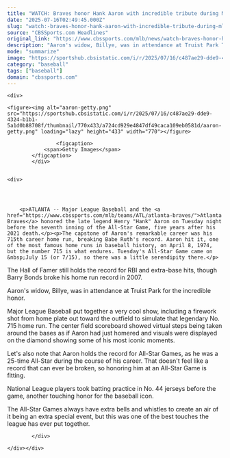 ```yaml
---
title: "WATCH: Braves honor Hank Aaron with incredible tribute during MLB All-Star Game"
date: "2025-07-16T02:49:45.000Z"
slug: "watch:-braves-honor-hank-aaron-with-incredible-tribute-during-mlb-all-star-game"
source: "CBSSports.com Headlines"
original_link: "https://www.cbssports.com/mlb/news/watch-braves-honor-hank-aaron-with-incredible-tribute-during-mlb-all-star-game/"
description: "Aaron's widow, Billye, was in attendance at Truist Park Tuesday"
mode: "summarize"
image: "https://sportshub.cbsistatic.com/i/r/2025/07/16/c487ae29-dde9-4324-b1b1-5a1d0b88708f/thumbnail/1200x675/b17915b824ba9930431d7b7fcc6f2195/aaron-getty.png"
category: "baseball"
tags: ["baseball"]
domain: "cbssports.com"
---
```

<div id="readability-page-1" class="page"><div id="Article-body">
        
    
        
                
    <div>
                            
    <figure><img alt="aaron-getty.png" src="https://sportshub.cbsistatic.com/i/r/2025/07/16/c487ae29-dde9-4324-b1b1-5a1d0b88708f/thumbnail/770x433/a724cd929e4847df49caca109eb0581d/aaron-getty.png" loading="lazy" height="433" width="770"></figure>
        
                    <figcaption>
                <span>Getty Images</span>
            </figcaption>
            </div>

    
    <div>
        
        
                            
                
        <p>ATLANTA -- Major League Baseball and the <a href="https://www.cbssports.com/mlb/teams/ATL/atlanta-braves/">Atlanta Braves</a> honored the late legend Henry "Hank" Aaron on Tuesday night before the seventh inning of the All-Star Game, five years after his 2021 death.</p><p>The capstone of Aaron's remarkable career was his 715th career home run, breaking Babe Ruth's record. Aaron hit it, one of the most famous home runs in baseball history, on April 8, 1974, but the number 715 is what endures. Tuesday's All-Star Game came on &nbsp;July 15 (or 7/15), so there was a little serendipity there.</p>
<p>The Hall of Famer still holds the record for RBI and extra-base hits, though Barry Bonds broke his home run record in 2007.</p><p>Aaron's widow, Billye, was in attendance at Truist Park for the incredible honor.</p>
        


<p>Major League Baseball put together a very cool show, including a firework shot from home plate out toward the outfield to simulate that legendary No. 715 home run. The center field scoreboard showed virtual steps being taken around the bases as if Aaron had just homered and visuals were displayed on the diamond showing some of his most iconic moments.</p><p>Let's also note that Aaron holds the record for All-Star Games, as he was a 25-time All-Star during the course of his career. That doesn't feel like a record that can ever be broken, so honoring him at an All-Star Game is fitting.</p><p>National League players took batting practice in No. 44 jerseys before the game, another touching honor for the baseball icon.</p>
        

<p>The All-Star Games always have extra bells and whistles to create an air of it being an extra special event, but this was one of the best touches the league has ever put together.&nbsp;</p>


        
            </div>

    </div></div>